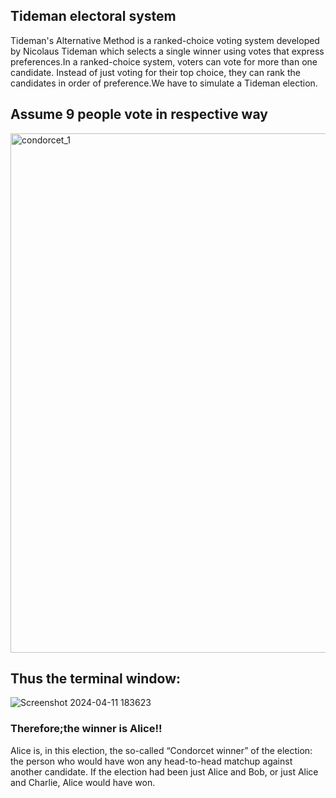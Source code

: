 ## Tideman electoral system

Tideman's Alternative Method is a ranked-choice voting system developed by Nicolaus Tideman which selects a single winner using votes that express preferences.In a ranked-choice system, voters can vote for more than one candidate. Instead of just voting for their top choice, they can rank the candidates in order of preference.We have to simulate a Tideman election.

## Assume 9 people vote in respective way
<img width="831" alt="condorcet_1" src="https://github.com/vivekvohra/tideman/assets/112391833/7ded3ee3-8393-496f-ba73-ce2bcd7f12b6">

## Thus the terminal window:

![Screenshot 2024-04-11 183623](https://github.com/vivekvohra/tideman/assets/112391833/daea8d63-174e-4dbf-bb71-c5f6c9522445)

### Therefore;the winner is Alice!!
Alice is, in this election, the so-called “Condorcet winner” of the election: the person who would have won any head-to-head matchup against another candidate. If the election had been just Alice and Bob, or just Alice and Charlie, Alice would have won.
